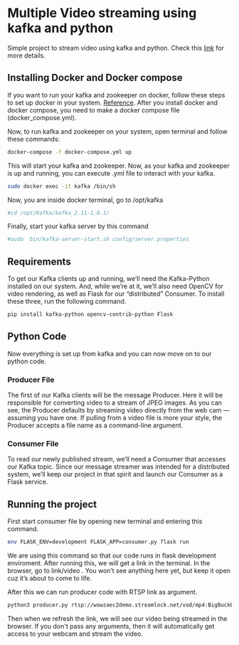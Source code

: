 # Multiple Video streaming using kafka and python
Simple project to stream video using kafka and python. Check this [link](https://medium.com/@kevin.michael.horan/distributed-video-streaming-with-python-and-kafka-551de69fe1dd) for more details.

## Installing Docker and Docker compose
If you want to run your kafka and zookeeper on docker, follow these steps to set up docker in your system. [Reference](http://selftuts.com/kafaka-setup-using-docker-compose/). After you install docker and docker compose, you need to make a docker compose file (docker_compose.yml).

Now, to run kafka and zookeeper on your system, open terminal and follow these commands:

```bash
docker-compose -f docker-compose.yml up
```
This will start your kafka and zookeeper. Now, as your kafka and zookeeper is up and running, you can execute .yml file to interact with your kafka.
```bash
sudo docker exec -it kafka /bin/sh
```
Now, you are inside docker terminal, go to /opt/kafka
```bash
#cd /opt/Kafka/kafka_2.11-1.0.1/
```
Finally, start your kafka server by this command
```bash
#sudo  bin/kafka-server-start.sh config/server.properties
```

## Requirements 
To get our Kafka clients up and running, we’ll need the Kafka-Python installed on our system.
And, while we’re at it, we’ll also need OpenCV for video rendering, as well as Flask for our “distributed” Consumer.
To install these three, run the following command.
```bash
pip install kafka-python opencv-contrib-python Flask
```

## Python Code
Now everything is set up from kafka and you can now move on to our python code.

### Producer File
The first of our Kafka clients will be the message Producer. Here it will be responsible for converting video to a stream of JPEG images.
As you can see, the Producer defaults by streaming video directly from the web cam — assuming you have one. If pulling from a video file is more your style, the Producer accepts a file name as a command-line argument.

### Consumer File
To read our newly published stream, we’ll need a Consumer that accesses our Kafka topic. Since our message streamer was intended for a distributed system, we’ll keep our project in that spirit and launch our Consumer as a Flask service.


## Running the project
First start consumer file by opening new terminal and entering this command.
```bash
env FLASK_ENV=development FLASK_APP=consumer.py flask run
```
We are using this command so that our code runs in flask development enviroment.
After running this, we will get a link in the terminal. In the browser, go to link/video . You won’t see anything here yet, but keep it open cuz it’s about to come to life.

After this we can run producer code with RTSP link as argument.

```bash
python3 producer.py rtsp://wowzaec2demo.streamlock.net/vod/mp4:BigBuckBunny_115k.mov
```
Then when we refresh the link, we will see our video being streamed in the browser. If you don't pass any arguments, then it will automatically get access to your webcam and stream the video.
